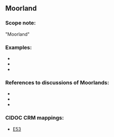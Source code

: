 
## Moorland 

###  Scope note: 
"Moorland" 

### Examples: 

* 
* 
* 

### References to discussions of Moorlands:

* 

* 

* 

### CIDOC CRM mappings: 

* [E53](http://www.cidoc-crm.org/Entity/e53-place/version-6.2.2)

